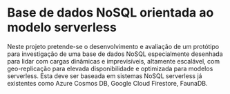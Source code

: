 # Base de dados NoSQL orientada ao modelo serverless

Neste projeto pretende-se o desenvolvimento e avaliação de um protótipo para investigação de uma base de dados NoSQL especialmente desenhada para lidar com cargas dinâmicas e imprevisíveis, altamente escalável, com geo-replicação para elevada disponibilidade e optimizada para modelos serverless. Esta deve ser baseada em sistemas NoSQL serverless já existentes como Azure Cosmos DB, Google Cloud Firestore, FaunaDB.